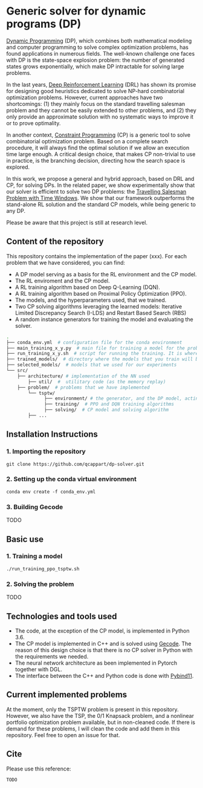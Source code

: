 # Generic solver for dynamic programs (DP)

[Dynamic Programming](https://en.wikipedia.org/wiki/Dynamic_programming) (DP), which combines both mathematical modeling and computer programming to solve complex optimization problems, has found applications in numerous fields. The well-known challenge one faces with DP is the state-space explosion problem: the number of generated states grows exponentially, which make DP intractable for solving large problems.

In the last years, [Deep Reinforcement Learning](https://arxiv.org/abs/1811.12560) (DRL) has shown its promise for designing good heuristics dedicated to solve 
NP-hard combinatorial optimization problems. However, current approaches have two shortcomings: 
(1) they mainly focus on the standard travelling salesman problem and they cannot be easily extended to other problems, and (2) they only provide an approximate solution with no systematic ways to improve it or to prove optimality.

In another context, [Constraint Programming](https://en.wikipedia.org/wiki/Constraint_programming) (CP) is a generic tool to solve combinatorial optimization problem.
Based on a complete search procedure, it will always find the optimal solution if we allow an execution time large enough. A critical design choice, that makes CP non-trivial to use in practice, is the branching decision, directing how the search space is explored.

In this work, we propose a general and hybrid approach, based on DRL and CP, for solving DPs. In the related paper, we show experimentally show that our solver is efficient to solve two DP problems: the [Travelling Salesman Problem with Time Windows](https://acrogenesis.com/or-tools/documentation/user_manual/manual/tsp/tsptw.html). We show that our framework outperforms the stand-alone RL solution and the standard CP models, while being generic to any DP.

Please be aware that this project is still at research level.

## Content of the repository

This repository contains the implementation of the paper (xxx). For each problem that we have considered, you can find:

* A DP model serving as a basis for the RL environment and the CP model.
*  The RL enviroment and the CP model. 
*  A RL training algorithm based on Deep Q-Learning (DQN).
*  A RL training algorithm based on Proximal Policy Optimization (PPO).
*  The models, and the hyperparameters used, that we trained.
*  Two CP solving algorithms leveraging the learned models: Iterative Limited Discrepancy Search (I-LDS) and Restart Based Search (RBS)
*  A random instance generators for training the model and evaluating the solver.

```bash
.
├── conda_env.yml  # configuration file for the conda environment
├── main_training_x_y.py  # main file for training a model for the problem y using algorithm x
├── run_training_x_y.sh  # script for running the training. It is where you have to enter the parameters 
├── trained_models/  # directory where the models that you train will be saved
├── selected_models/  # models that we used for our experiments
└── src/ 
	├── architecture/ # implementation of the NN used
        ├── util/  #  utilitary code (as the memory replay)
	├── problem/  # problems that we have implemented
		└── tsptw/ 
		      ├── environment/ # the generator, and the DP model, acting also as the RL environment
		      ├── training/  # PPO and DQN training algorithms
		      ├── solving/  # CP model and solving algorithm
		├── ...      
```
## Installation Instructions

### 1. Importing the repository

```shell
git clone https://github.com/qcappart/dp-solver.git
```
### 2. Setting up the conda virtual environment

```shell
conda env create -f conda_env.yml 
```
### 3. Building Gecode

TODO

## Basic use

### 1. Training a model

```shell
./run_training_ppo_tsptw.sh
```
### 2. Solving the problem

TODO

## Technologies and tools used

* The code, at the exception of the CP model, is implemented in Python 3.6.
* The CP model is implemented in C++ and is solved using [Gecode](https://www.gecode.org/). The reason of this design choice is that there is no CP solver in Python with the requirements we needed. 
* The neural network architecture as been implemented in Pytorch together with DGL. 
* The interface between the C++ and Python code is done with [Pybind11](https://github.com/pybind).

## Current implemented problems

At the moment, only the TSPTW problem is present in this repository. However, we also have the TSP, the 0/1 Knapsack problem, and a nonlinear portfolio optimization problem available, but in non-cleaned code. If there is demand for these problems, I will clean the code and add them in this repository. Feel free to open an issue for that.

## Cite

Please use this reference:

```latex
TODO
```
